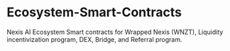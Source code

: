 # Ecosystem-Smart-Contracts
Nexis AI Ecosystem Smart contracts for Wrapped Nexis (WNZT), Liquidity incentivization program, DEX, Bridge, and Referral program.
